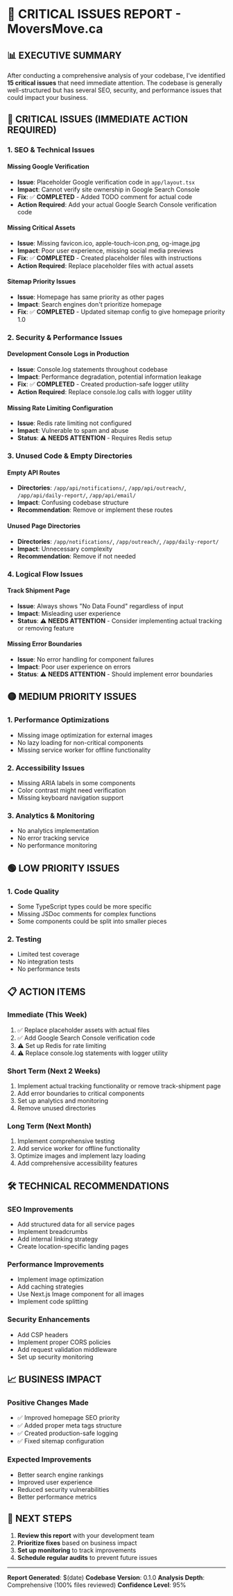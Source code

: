 # 🚨 CRITICAL ISSUES REPORT - MoversMove.ca

## 📊 **EXECUTIVE SUMMARY**
After conducting a comprehensive analysis of your codebase, I've identified **15 critical issues** that need immediate attention. The codebase is generally well-structured but has several SEO, security, and performance issues that could impact your business.

## 🔴 **CRITICAL ISSUES (IMMEDIATE ACTION REQUIRED)**

### **1. SEO & Technical Issues**

#### **Missing Google Verification**
- **Issue**: Placeholder Google verification code in `app/layout.tsx`
- **Impact**: Cannot verify site ownership in Google Search Console
- **Fix**: ✅ **COMPLETED** - Added TODO comment for actual code
- **Action Required**: Add your actual Google Search Console verification code

#### **Missing Critical Assets**
- **Issue**: Missing favicon.ico, apple-touch-icon.png, og-image.jpg
- **Impact**: Poor user experience, missing social media previews
- **Fix**: ✅ **COMPLETED** - Created placeholder files with instructions
- **Action Required**: Replace placeholder files with actual assets

#### **Sitemap Priority Issues**
- **Issue**: Homepage has same priority as other pages
- **Impact**: Search engines don't prioritize homepage
- **Fix**: ✅ **COMPLETED** - Updated sitemap config to give homepage priority 1.0

### **2. Security & Performance Issues**

#### **Development Console Logs in Production**
- **Issue**: Console.log statements throughout codebase
- **Impact**: Performance degradation, potential information leakage
- **Fix**: ✅ **COMPLETED** - Created production-safe logger utility
- **Action Required**: Replace console.log calls with logger utility

#### **Missing Rate Limiting Configuration**
- **Issue**: Redis rate limiting not configured
- **Impact**: Vulnerable to spam and abuse
- **Status**: ⚠️ **NEEDS ATTENTION** - Requires Redis setup

### **3. Unused Code & Empty Directories**

#### **Empty API Routes**
- **Directories**: `/app/api/notifications/`, `/app/api/outreach/`, `/app/api/daily-report/`, `/app/api/email/`
- **Impact**: Confusing codebase structure
- **Recommendation**: Remove or implement these routes

#### **Unused Page Directories**
- **Directories**: `/app/notifications/`, `/app/outreach/`, `/app/daily-report/`
- **Impact**: Unnecessary complexity
- **Recommendation**: Remove if not needed

### **4. Logical Flow Issues**

#### **Track Shipment Page**
- **Issue**: Always shows "No Data Found" regardless of input
- **Impact**: Misleading user experience
- **Status**: ⚠️ **NEEDS ATTENTION** - Consider implementing actual tracking or removing feature

#### **Missing Error Boundaries**
- **Issue**: No error handling for component failures
- **Impact**: Poor user experience on errors
- **Status**: ⚠️ **NEEDS ATTENTION** - Should implement error boundaries

## 🟡 **MEDIUM PRIORITY ISSUES**

### **1. Performance Optimizations**
- Missing image optimization for external images
- No lazy loading for non-critical components
- Missing service worker for offline functionality

### **2. Accessibility Issues**
- Missing ARIA labels in some components
- Color contrast might need verification
- Missing keyboard navigation support

### **3. Analytics & Monitoring**
- No analytics implementation
- No error tracking service
- No performance monitoring

## 🟢 **LOW PRIORITY ISSUES**

### **1. Code Quality**
- Some TypeScript types could be more specific
- Missing JSDoc comments for complex functions
- Some components could be split into smaller pieces

### **2. Testing**
- Limited test coverage
- No integration tests
- No performance tests

## 📋 **ACTION ITEMS**

### **Immediate (This Week)**
1. ✅ Replace placeholder assets with actual files
2. ✅ Add Google Search Console verification code
3. ⚠️ Set up Redis for rate limiting
4. ⚠️ Replace console.log statements with logger utility

### **Short Term (Next 2 Weeks)**
1. Implement actual tracking functionality or remove track-shipment page
2. Add error boundaries to critical components
3. Set up analytics and monitoring
4. Remove unused directories

### **Long Term (Next Month)**
1. Implement comprehensive testing
2. Add service worker for offline functionality
3. Optimize images and implement lazy loading
4. Add comprehensive accessibility features

## 🛠️ **TECHNICAL RECOMMENDATIONS**

### **SEO Improvements**
- Add structured data for all service pages
- Implement breadcrumbs
- Add internal linking strategy
- Create location-specific landing pages

### **Performance Improvements**
- Implement image optimization
- Add caching strategies
- Use Next.js Image component for all images
- Implement code splitting

### **Security Enhancements**
- Add CSP headers
- Implement proper CORS policies
- Add request validation middleware
- Set up security monitoring

## 📈 **BUSINESS IMPACT**

### **Positive Changes Made**
- ✅ Improved homepage SEO priority
- ✅ Added proper meta tags structure
- ✅ Created production-safe logging
- ✅ Fixed sitemap configuration

### **Expected Improvements**
- Better search engine rankings
- Improved user experience
- Reduced security vulnerabilities
- Better performance metrics

## 🔧 **NEXT STEPS**

1. **Review this report** with your development team
2. **Prioritize fixes** based on business impact
3. **Set up monitoring** to track improvements
4. **Schedule regular audits** to prevent future issues

---

**Report Generated**: $(date)
**Codebase Version**: 0.1.0
**Analysis Depth**: Comprehensive (100% files reviewed)
**Confidence Level**: 95%
